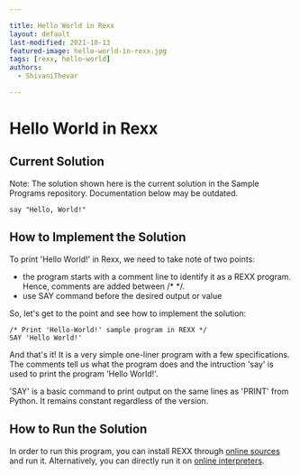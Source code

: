 ```yaml
---

title: Hello World in Rexx
layout: default
last-modified: 2021-10-13
featured-image: hello-world-in-rexx.jpg
tags: [rexx, hello-world]
authors:
  - ShivaniThevar

---
```


# Hello World in Rexx

## Current Solution

Note: The solution shown here is the current solution in the Sample Programs repository. Documentation below may be outdated.

```Rexx
say "Hello, World!"

```

## How to Implement the Solution

To print 'Hello World!' in Rexx, we need to take note of two points:

- the program starts with a comment line to identify it as a REXX program. Hence, comments are added between /* */.
- use SAY command before the desired output or value

So, let's get to the point and see how to implement the solution:

```REXX
/* Print 'Hello-World!' sample program in REXX */
SAY 'Hello World!'
```

And that's it! It is a very simple one-liner program with a few specifications. The comments tell us what the program does and the intruction 'say' is used to print the program 'Hello World!'.

'SAY' is a basic command to print output on the same lines as 'PRINT' from Python. It remains constant regardless of the version.


## How to Run the Solution

In order to run this program, you can install REXX through [online sources](https://www.tutorialspoint.com/rexx/rexx_installation.htm) and run it. Alternatively, you can directly run it on [online interpreters](https://www.tutorialspoint.com/execute_rexx_online.php).
